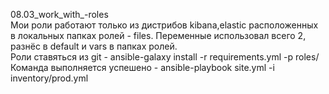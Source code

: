 08.03_work_with_-roles </br>
Мои роли работают только из дистрибов kibana,elastic расположенных в локальных папках ролей - files. Переменные использовал всего 2, разнёс в default и vars в папках ролей.</br>
Роли ставяться из git - ansible-galaxy install -r requirements.yml -p roles/</br>
Команда выполняется успешено - ansible-playbook site.yml -i inventory/prod.yml</br>



